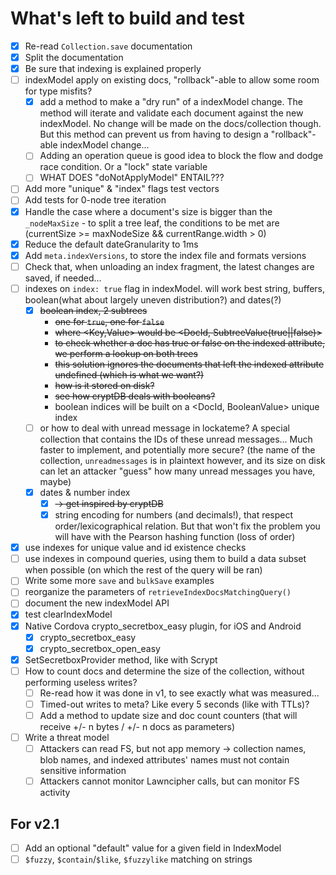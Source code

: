 # What's left to build and test

- [x] Re-read `Collection.save` documentation
- [x] Split the documentation
- [x] Be sure that indexing is explained properly
- [ ] indexModel apply on existing docs, "rollback"-able to allow some room for type misfits?
  - [x] add a method to make a "dry run" of a indexModel change. The method will iterate and validate each document against the new indexModel. No change will be made on the docs/collection though. But this method can prevent us from having to design a "rollback"-able indexModel change...
  - [ ] Adding an operation queue is good idea to block the flow and dodge race condition. Or a "lock" state variable
  - [ ] WHAT DOES "doNotApplyModel" ENTAIL???
- [ ] Add more "unique" & "index" flags test vectors
- [ ] Add tests for 0-node tree iteration
- [x] Handle the case where a document's size is bigger than the `_nodeMaxSize` - to split a tree leaf, the conditions to be met are (currentSize >= maxNodeSize && currentRange.width > 0)
- [x] Reduce the default dateGranularity to 1ms
- [x] Add `meta.indexVersions`, to store the index file and formats versions
- [ ] Check that, when unloading an index fragment, the latest changes are saved, if needed...
- [ ] indexes on `index: true` flag in indexModel. will work best string, buffers, boolean(what about largely uneven distribution?) and dates(?)
  - [x] ~~boolean index, 2 subtrees~~
    * ~~one for `true`, one for `false`~~
    * ~~where <Key,Value> would be <DocId, SubtreeValue(true||false)>~~
    * ~~to check whether a doc has true or false on the indexed attribute, we perform a lookup on both trees~~
    * ~~this solution ignores the documents that left the indexed attribute undefined (which is what we want?)~~
    * ~~how is it stored on disk?~~
    * ~~see how cryptDB deals with booleans?~~
    * boolean indices will be built on a <DocId, BooleanValue> unique index
  - [ ] or how to deal with unread message in lockateme? A special collection that contains the IDs of these unread messages... Much faster to implement, and potentially more secure? (the name of the collection, `unreadmessages` is in plaintext however, and its size on disk can let an attacker "guess" how many unread messages you have, maybe)
  - [x] dates & number index
    - [x] ~~-> get inspired by cryptDB~~
    - [x] string encoding for numbers (and decimals!), that respect order/lexicographical relation. But that won't fix the problem you will have with the Pearson hashing function (loss of order)
- [x] use indexes for unique value and id existence checks
- [ ] use indexes in compound queries, using them to build a data subset when possible (on which the rest of the query will be ran)
- [ ] Write some more `save` and `bulkSave` examples
- [ ] reorganize the parameters of `retrieveIndexDocsMatchingQuery()`
- [ ] document the new indexModel API
- [x] test clearIndexModel
- [x] Native Cordova crypto_secretbox_easy plugin, for iOS and Android
  - [x] crypto_secretbox_easy
  - [x] crypto_secretbox_open_easy
- [x] SetSecretboxProvider method, like with Scrypt
- [ ] How to count docs and determine the size of the collection, without performing useless writes?
  - [ ] Re-read how it was done in v1, to see exactly what was measured...
  - [ ] Timed-out writes to meta? Like every 5 seconds (like with TTLs)?
  - [ ] Add a method to update size and doc count counters (that will receive +/- n bytes / +/- n docs as parameters)
- [ ] Write a threat model
  - [ ] Attackers can read FS, but not app memory
    -> collection names, blob names, and indexed attributes' names must not contain sensitive information
  - [ ] Attackers cannot monitor Lawncipher calls, but can monitor FS activity

## For v2.1
- [ ] Add an optional "default" value for a given field in IndexModel
- [ ] `$fuzzy`, `$contain`/`$like`, `$fuzzylike`  matching on strings
